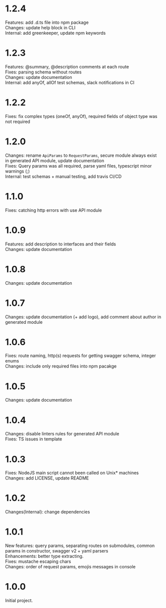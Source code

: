 # 1.2.4  
Features: add .d.ts file into npm package  
Changes: update help block in CLI  
Internal: add greenkeeper, update npm keywords  
# 1.2.3  
Features: @summary, @description comments at each route  
Fixes: parsing schema without routes  
Changes: update documentation  
Internal: add anyOf, allOf test schemas, slack notifications in CI  
# 1.2.2  
Fixes: fix complex types (oneOf, anyOf), required fields of object type was not required  
# 1.2.0  
Changes: rename `ApiParams` to `RequestParams`, secure module always exist in generated API module, update documentation  
Fixes: Query params was all required, parse yaml files, typescript minor warnings (;)  
Internal: test schemas + manual testing, add travis CI/CD  
# 1.1.0  
Fixes: catching http errors with use API module  
# 1.0.9  
Features: add description to interfaces and their fields  
Changes: update documentation  
# 1.0.8  
Changes: update documentation  
# 1.0.7  
Changes: update documentation (+ add logo), add comment about author in generated module  
# 1.0.6  
Fixes: route naming, http(s) requests for getting swagger schema, integer enums  
Changes: include only required files into npm pacakge  
# 1.0.5  
Changes: update documentation  
# 1.0.4  
Changes: disable linters rules for generated API module  
Fixes: TS issues in template  
# 1.0.3  
Fixes: NodeJS main script cannot been called on Unix* machines  
Changes: add LICENSE, update README  
# 1.0.2  
Changes(Internal): change dependencies  
# 1.0.1  
New features: query params, separating routes on submodules, common params in constructor, swagger v2 + yaml parsers  
Enhancements: better type extracting.  
Fixes: mustache escaping chars  
Changes: order of request params, emojis messages in console  
# 1.0.0  
Initial project.  
